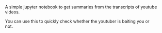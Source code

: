 A simple jupyter notebook to get summaries from the transcripts of youtube videos.

You can use this to quickly check whether the youtuber is baiting you or not.